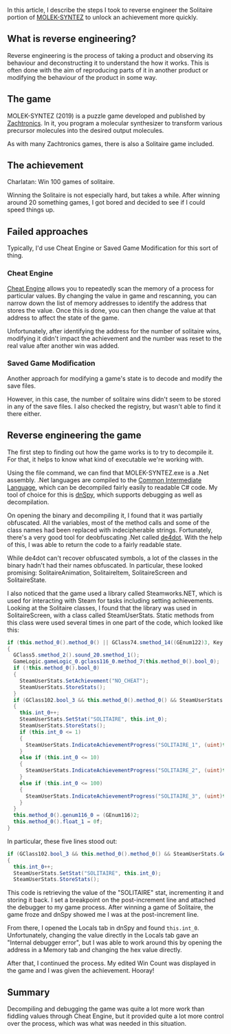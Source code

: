 In this article, I describe the steps I took to reverse engineer the Solitaire portion of [MOLEK-SYNTEZ](https://www.zachtronics.com/molek-syntez/) to unlock an achievement more quickly. 

## What is reverse engineering?

Reverse engineering is the process of taking a product and observing its behaviour and deconstructing it to understand the how it works. This is often done with the aim of reproducing parts of it in another product or modifying the behaviour of the product in some way.

## The game

MOLEK-SYNTEZ (2019) is a puzzle game developed and published by [Zachtronics](https://www.zachtronics.com/). In it, you program a molecular synthesizer to transform various precursor molecules into the desired output molecules.

As with many Zachtronics games, there is also a Solitaire game included. 

## The achievement

Charlatan: Win 100 games of solitaire.

Winning the Solitaire is not especially hard, but takes a while. After winning around 20 something games, I got bored and decided to see if I could speed things up.

## Failed approaches

Typically, I'd use Cheat Engine or Saved Game Modification for this sort of thing. 

### Cheat Engine

[Cheat Engine](https://www.cheatengine.org/) allows you to repeatedly scan the memory of a process for particular values. By changing the value in game and rescanning, you can narrow down the list of memory addresses to identify the address that stores the value. Once this is done, you can then change the value at that address to affect the state of the game.

Unfortunately, after identifying the address for the number of solitaire wins, modifying it didn't impact the achievement and the number was reset to the real value after another win was added.

### Saved Game Modification

Another approach for modifying a game's state is to decode and modify the save files.

However, in this case, the number of solitaire wins didn't seem to be stored in any of the save files. I also checked the registry, but wasn't able to find it there either.

## Reverse engineering the game

The first step to finding out how the game works is to try to decompile it. For that, it helps to know what kind of executable we're working with.

Using the file command, we can find that MOLEK-SYNTEZ.exe is a .Net assembly. .Net languages are compiled to the [Common Intermediate Language](https://en.wikipedia.org/wiki/Common_Intermediate_Language), which can be decompiled fairly easily to readable C# code. My tool of choice for this is [dnSpy](https://github.com/dnSpyEx/dnSpy), which supports debugging as well as decompilation.

On opening the binary and decompiling it, I found that it was partially obfuscated. All the variables, most of the method calls and some of the class names had been replaced with indecipherable strings. Fortunately, there's a very good tool for deobfuscating .Net called [de4dot](https://github.com/kant2002/de4dot). With the help of this, I was able to return the code to a fairly readable state.

While de4dot can't recover obfuscated symbols, a lot of the classes in the binary hadn't had their names obfuscated. In particular, these looked promising: SolitaireAnimation, SolitaireItem, SolitaireScreen and SolitaireState.

I also noticed that the game used a library called Steamworks.NET, which is used for interacting with Steam for tasks including setting achievements. Looking at the Solitaire classes, I found that the library was used in SolitaireScreen, with a class called SteamUserStats. Static methods from this class were used several times in one part of the code, which looked like this:

```CS
if (this.method_0().method_0() || GClass74.smethod_14((GEnum122)3, Key.F11))
{
  GClass5.smethod_2().sound_20.smethod_1();
  GameLogic.gameLogic_0.gclass116_0.method_7(this.method_0().bool_0);
  if (!this.method_0().bool_0)
  {
    SteamUserStats.SetAchievement("NO_CHEAT");
    SteamUserStats.StoreStats();
  }
  if (GClass102.bool_3 && this.method_0().method_0() && SteamUserStats.GetStat("SOLITAIRE", out this.int_0))
  {
    this.int_0++;
    SteamUserStats.SetStat("SOLITAIRE", this.int_0);
    SteamUserStats.StoreStats();
    if (this.int_0 <= 1)
    {
      SteamUserStats.IndicateAchievementProgress("SOLITAIRE_1", (uint)this.int_0, 1U);
    }
    else if (this.int_0 <= 10)
    {
      SteamUserStats.IndicateAchievementProgress("SOLITAIRE_2", (uint)this.int_0, 10U);
    }
    else if (this.int_0 <= 100)
    {
      SteamUserStats.IndicateAchievementProgress("SOLITAIRE_3", (uint)this.int_0, 100U);
    }
  }
  this.method_0().genum116_0 = (GEnum116)2;
  this.method_0().float_1 = 0f;
}
```

In particular, these five lines stood out:

```C#
if (GClass102.bool_3 && this.method_0().method_0() && SteamUserStats.GetStat("SOLITAIRE", out this.int_0))
{
  this.int_0++;
  SteamUserStats.SetStat("SOLITAIRE", this.int_0);
  SteamUserStats.StoreStats();
```

This code is retrieving the value of the "SOLITAIRE" stat, incrementing it and storing it back. I set a breakpoint on the post-increment line and attached the debugger to my game process. After winning a game of Solitaire, the game froze and dnSpy showed me I was at the post-increment line.

From there, I opened the Locals tab in dnSpy and found `this.int_0`. Unfortunately, changing the value directly in the Locals tab gave an "Internal debugger error", but I was able to work around this by opening the address in a Memory tab and changing the hex value directly.

After that, I continued the process. My edited Win Count was displayed in the game and I was given the achievement. Hooray!

## Summary

Decompiling and debugging the game was quite a lot more work than fiddling values through Cheat Engine, but it provided quite a lot more control over the process, which was what was needed in this situation.
